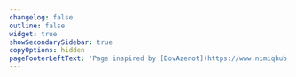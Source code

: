 ```yaml
---
changelog: false
outline: false
widget: true
showSecondarySidebar: true
copyOptions: hidden
pageFooterLeftText: 'Page inspired by [DovAzenot](https://www.nimiqhub.com/docs/rpc)'
---
```


<script setup>
import RpcMethod from '../../.vitepress/theme/components/Rpc/RpcMethod.vue'
</script>

<RpcMethod v-if="$params" v-bind="$params" />
